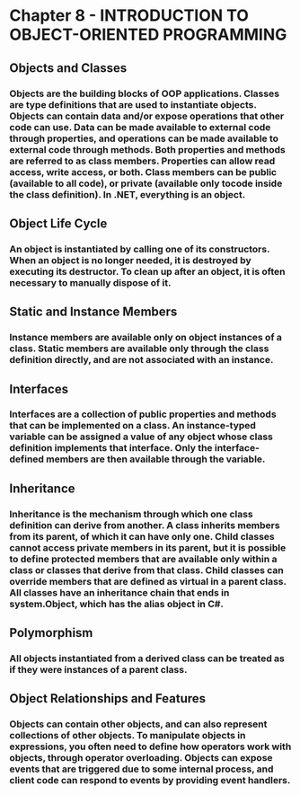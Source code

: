 # Chapter 8 - INTRODUCTION TO OBJECT-ORIENTED PROGRAMMING
## Objects and Classes
### Objects are the building blocks of OOP applications. Classes are type definitions that are used to instantiate objects. Objects can contain data and/or expose operations that other code can use. Data can be made available to external code through properties, and operations can be made available to external code through methods. Both properties and methods are referred to as class members. Properties can allow read access, write access, or both. Class members can be public (available to all code), or private (available only tocode inside the class definition). In .NET, everything is an object.
## Object Life Cycle
### An object is instantiated by calling one of its constructors. When an object is no longer needed, it is destroyed by executing its destructor. To clean up after an object, it is often necessary to manually dispose of it.
## Static and Instance Members
### Instance members are available only on object instances of a class. Static members are available only through the class definition directly, and are not associated with an instance.
## Interfaces 
### Interfaces are a collection of public properties and methods that can be implemented on a class. An instance-typed variable can be assigned a value of any object whose class definition implements that interface. Only the interface-defined members are then available through the variable.
## Inheritance
### Inheritance is the mechanism through which one class definition can derive from another. A class inherits members from its parent, of which it can have only one. Child classes cannot access private members in its parent, but it is possible to define protected members that are available only within a class or classes that derive from that class. Child classes can override members that are defined as virtual in a parent class. All classes have an inheritance chain that ends in system.Object, which has the alias object in C#.
## Polymorphism
### All objects instantiated from a derived class can be treated as if they were instances of a parent class.
## Object Relationships and Features 
### Objects can contain other objects, and can also represent collections of other objects. To manipulate objects in expressions, you often need to define how operators work with objects, through operator overloading. Objects can expose events that are triggered due to some internal process, and client code can respond to events by providing event handlers.
